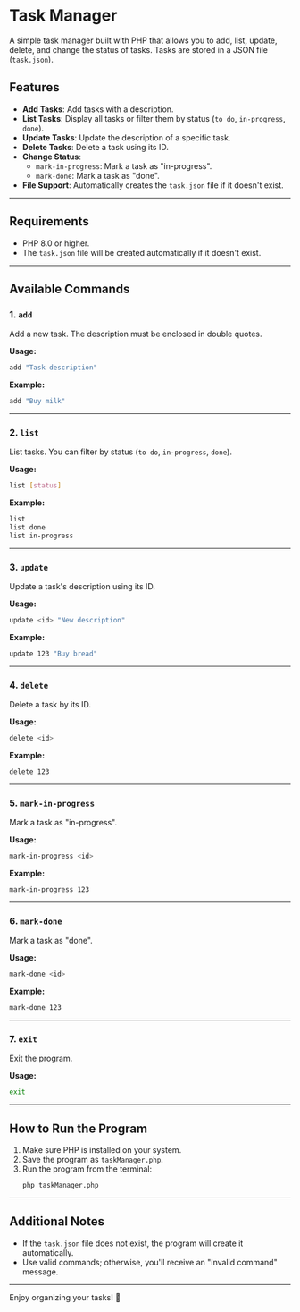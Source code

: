 # Task Manager

A simple task manager built with PHP that allows you to add, list, update, delete, and change the status of tasks. Tasks are stored in a JSON file (`task.json`).

## Features

- **Add Tasks**: Add tasks with a description.
- **List Tasks**: Display all tasks or filter them by status (`to do`, `in-progress`, `done`).
- **Update Tasks**: Update the description of a specific task.
- **Delete Tasks**: Delete a task using its ID.
- **Change Status**: 
  - `mark-in-progress`: Mark a task as "in-progress".
  - `mark-done`: Mark a task as "done".
- **File Support**: Automatically creates the `task.json` file if it doesn't exist.

---

## Requirements

- PHP 8.0 or higher.
- The `task.json` file will be created automatically if it doesn't exist.

---

## Available Commands

### 1. `add` 
Add a new task. The description must be enclosed in double quotes.

**Usage:**
```bash
add "Task description"
```

**Example:**
```bash
add "Buy milk"
```

---

### 2. `list`
List tasks. You can filter by status (`to do`, `in-progress`, `done`).

**Usage:**
```bash
list [status]
```

**Example:**
```bash
list
list done
list in-progress
```

---

### 3. `update`
Update a task's description using its ID.

**Usage:**
```bash
update <id> "New description"
```

**Example:**
```bash
update 123 "Buy bread"
```

---

### 4. `delete`
Delete a task by its ID.

**Usage:**
```bash
delete <id>
```

**Example:**
```bash
delete 123
```

---

### 5. `mark-in-progress`
Mark a task as "in-progress".

**Usage:**
```bash
mark-in-progress <id>
```

**Example:**
```bash
mark-in-progress 123
```

---

### 6. `mark-done`
Mark a task as "done".

**Usage:**
```bash
mark-done <id>
```

**Example:**
```bash
mark-done 123
```

---

### 7. `exit`
Exit the program.

**Usage:**
```bash
exit
```

---

## How to Run the Program

1. Make sure PHP is installed on your system.
2. Save the program as `taskManager.php`.
3. Run the program from the terminal:
   ```bash
   php taskManager.php
   ```

---

## Additional Notes

- If the `task.json` file does not exist, the program will create it automatically.
- Use valid commands; otherwise, you'll receive an "Invalid command" message.

---

Enjoy organizing your tasks! 🚀